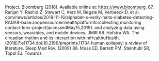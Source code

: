 Project. Bloomberg (2018). Available online at: https://www.bloomberg. 87. Ranjan Y, Rashid Z, Stewart C, Kerz M, Begale M, Verbeeck D, et al.
com/news/articles/2018-11-16/alphabet-s-verily-halts-diabetes-detecting- RADAR-base:anopensourcemhealthplatformforcollecting,monitoring
contact-lens-project(accessedMay15,2019). and analyzing data using sensors, wearables, and mobile devices. JMIR
68. Hofstra WA. The circadian rhythm and its interaction with mHealthuHealth.(2018)7:e11734.doi:10.2196/preprints.11734
human epilepsy: a review of literature. Sleep Med Rev. (2009) 88. Muse ED, Barrett PM, Steinhubl SR, Topol EJ. Towards